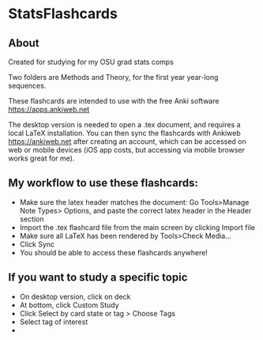 # StatsFlashcards

## About

Created for studying for my OSU grad stats comps

Two folders are Methods and Theory, for the first year year-long sequences.

These flashcards are intended to use with the free Anki software https://apps.ankiweb.net

The desktop version is needed to open a .tex document, and requires a local LaTeX installation. You can then sync the flashcards with Ankiweb https://ankiweb.net after creating an account, which can be accessed on web or mobile devices (iOS app costs, but accessing via mobile browser works great for me).

## My workflow to use these flashcards:
- Make sure the latex header matches the document: Go Tools>Manage Note Types> Options, and paste the correct latex header in the Header section
- Import the .tex flashcard file from the main screen by clicking Import file
- Make sure all LaTeX has been rendered by Tools>Check Media...
- Click Sync
- You should be able to access these flashcards anywhere!

## If you want to study a specific topic
 - On desktop version, click on deck
 - At bottom, click Custom Study
 - Click Select by card state or tag > Choose Tags
 - Select tag of interest
 -
